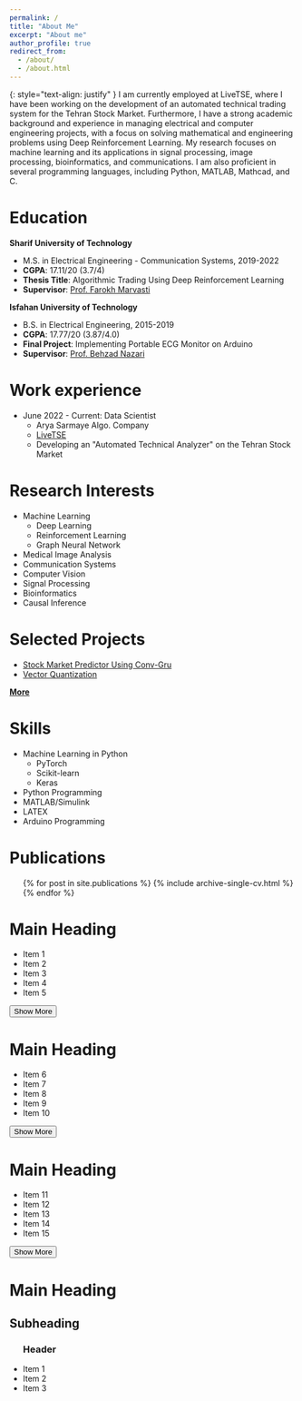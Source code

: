 ```yaml
---
permalink: /
title: "About Me"
excerpt: "About me"
author_profile: true
redirect_from: 
  - /about/
  - /about.html
---
```

{: style="text-align: justify" }
I am currently employed at LiveTSE, where I have been working on the development of an automated technical trading system for the Tehran Stock Market. Furthermore, I have a strong academic background and experience in managing electrical and computer engineering projects, with a focus on solving mathematical and engineering problems using Deep Reinforcement Learning. My research focuses on machine learning and its applications in signal processing, image processing, bioinformatics, and communications. I am also proficient in several programming languages, including Python, MATLAB, Mathcad, and C.

Education
======
**Sharif University of Technology**
* M.S. in Electrical Engineering - Communication Systems, 2019-2022
* **CGPA**: 17.11/20 (3.7/4)
* **Thesis Title**: Algorithmic Trading Using Deep Reinforcement Learning
* **Supervisor**: [Prof. Farokh Marvasti](https://scholar.google.com/citations?user=QqZjvMoAAAAJ&hl=en)

**Isfahan University of Technology**
* B.S. in Electrical Engineering, 2015-2019
* **CGPA**: 17.77/20 (3.87/4.0)
* **Final Project**: Implementing Portable ECG Monitor on Arduino
* **Supervisor**: [Prof. Behzad Nazari](https://scholar.google.com/citations?user=OQVDaXMAAAAJ&hl=en)

Work experience
======
* June 2022 - Current: Data Scientist
  * Arya Sarmaye Algo. Company
  * [LiveTSE](https://livetse.ir/)
  * Developing an "Automated Technical Analyzer" on the Tehran Stock Market
 
Research Interests
======
* Machine Learning
  * Deep Learning
  * Reinforcement Learning
  * Graph Neural Network
* Medical Image Analysis
* Communication Systems
* Computer Vision
* Signal Processing
* Bioinformatics
* Causal Inference

Selected Projects
======
* [Stock Market Predictor Using Conv-Gru](https://nasehmajidi.github.io//portfolio/Stock%20Market%20Predictor/)
* [Vector Quantization](https://nasehmajidi.github.io//portfolio/Vector%20Quantization/)

  
[**More**](/portfolio/)
  
Skills
======
* Machine Learning in Python
  * PyTorch
  * Scikit-learn
  * Keras
* Python Programming
* MATLAB/Simulink
* LATEX
* Arduino Programming


Publications
======
  <ul>{% for post in site.publications %}
    {% include archive-single-cv.html %}
  {% endfor %}</ul>

<div class="list-container">
  <h1>Main Heading</h1>
  <ul id="list1">
    <li>Item 1</li>
    <li>Item 2</li>
    <li class="hidden">Item 3</li>
    <li class="hidden">Item 4</li>
    <li class="hidden">Item 5</li>
  </ul>
  <button id="toggle-button1">Show More</button>

  <h1>Main Heading</h1>
  <ul id="list2">
    <li>Item 6</li>
    <li>Item 7</li>
    <li class="hidden">Item 8</li>
    <li class="hidden">Item 9</li>
    <li class="hidden">Item 10</li>
  </ul>
  <button id="toggle-button2">Show More</button>

  <h1>Main Heading</h1>
  <ul id="list3">
    <li>Item 11</li>
    <li>Item 12</li>
    <li class="hidden">Item 13</li>
    <li class="hidden">Item 14</li>
    <li class="hidden">Item 15</li>
  </ul>
  <button id="toggle-button3">Show More</button>
</div>

<script>
  const toggleButtons = document.querySelectorAll('.list-container button');
  const hiddenItems = document.querySelectorAll('.hidden');

  for (const toggleButton of toggleButtons) {
    const listId = toggleButton.id.replace('toggle-button', 'list');
    const listItems = document.getElementById(listId).querySelectorAll('li');

    let isExpanded = false;

    toggleButton.addEventListener('click', () => {
      if (isExpanded) {
        for (let i = 2; i < listItems.length; i++) {
          listItems[i].classList.add('hidden');
        }
        toggleButton.textContent = 'Show More';
        isExpanded = false;
      } else {
        for (let i = 2; i < listItems.length; i++) {
          listItems[i].classList.remove('hidden');
        }
        toggleButton.textContent = 'Show Less';
        isExpanded = true;
      }
    });
  }
</script>

<h1>Main Heading</h1>
<h2>Subheading</h2>
<ul>
  <h3>Header</h3>
  <li>Item 1</li>
  <li>Item 2</li>
  <li>Item 3</li>
</ul>
